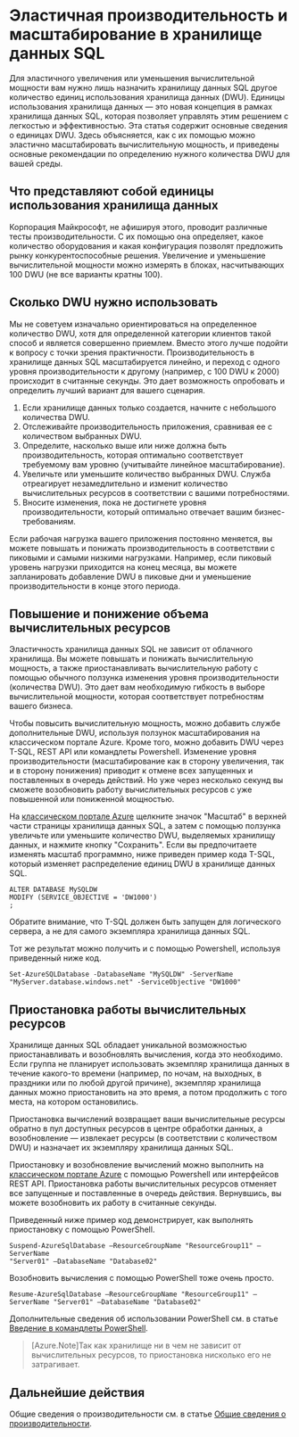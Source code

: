 <properties
   pageTitle="Эластичная производительность и масштабирование в хранилище данных SQL | Microsoft Azure"
   description="Сведения о том, как использовать эластичность хранилища данных SQL для увеличения и уменьшения количества вычислительных ресурсов. Статья содержит примеры кода."
   services="sql-data-warehouse"
   documentationCenter="NA"
   authors="TwoUnder"
   manager="barbkess"
   editor=""/>

<tags
   ms.service="sql-data-warehouse"
   ms.devlang="NA"
   ms.topic="article"
   ms.tgt_pltfrm="NA"
   ms.workload="data-services"
   ms.date="09/22/2015"
   ms.author="nicw;JRJ@BigBangData.co.uk;mausher"/>

# Эластичная производительность и масштабирование в хранилище данных SQL
Для эластичного увеличения или уменьшения вычислительной мощности вам нужно лишь назначить хранилищу данных SQL другое количество единиц использования хранилища данных (DWU). Единицы использования хранилища данных — это новая концепция в рамках хранилища данных SQL, которая позволяет управлять этим решением с легкостью и эффективностью. Эта статья содержит основные сведения о единицах DWU. Здесь объясняется, как с их помощью можно эластично масштабировать вычислительную мощность, и приведены основные рекомендации по определению нужного количества DWU для вашей среды.

## Что представляют собой единицы использования хранилища данных
Корпорация Майкрософт, не афишируя этого, проводит различные тесты производительности. С их помощью она определяет, какое количество оборудования и какая конфигурация позволят предложить рынку конкурентоспособные решения. Увеличение и уменьшение вычислительной мощности можно измерять в блоках, насчитывающих 100 DWU (не все варианты кратны 100).

## Сколько DWU нужно использовать
Мы не советуем изначально ориентироваться на определенное количество DWU, хотя для определенной категории клиентов такой способ и является совершенно приемлем. Вместо этого лучше подойти к вопросу с точки зрения практичности. Производительность в хранилище данных SQL масштабируется линейно, и переход с одного уровня производительности к другому (например, с 100 DWU к 2000) происходит в считанные секунды. Это дает возможность опробовать и определить лучший вариант для вашего сценария.

1. Если хранилище данных только создается, начните с небольшого количества DWU.
2. Отслеживайте производительность приложения, сравнивая ее с количеством выбранных DWU.
3. Определите, насколько выше или ниже должна быть производительность, которая оптимально соответствует требуемому вам уровню (учитывайте линейное масштабирование). 
4. Увеличьте или уменьшите количество выбранных DWU. Служба отреагирует незамедлительно и изменит количество вычислительных ресурсов в соответствии с вашими потребностями.
5. Вносите изменения, пока не достигнете уровня производительности, который оптимально отвечает вашим бизнес-требованиям.

Если рабочая нагрузка вашего приложения постоянно меняется, вы можете повышать и понижать производительность в соответствии с пиковыми и самыми низкими нагрузками. Например, если пиковый уровень нагрузки приходится на конец месяца, вы можете запланировать добавление DWU в пиковые дни и уменьшение производительности в конце этого периода.
 
## Повышение и понижение объема вычислительных ресурсов
Эластичность хранилища данных SQL не зависит от облачного хранилища. Вы можете повышать и понижать вычислительную мощность, а также приостанавливать вычислительную работу с помощью обычного ползунка изменения уровня производительности (количества DWU). Это дает вам необходимую гибкость в выборе вычислительной мощности, которая соответствует потребностям вашего бизнеса.

Чтобы повысить вычислительную мощность, можно добавить службе дополнительные DWU, используя ползунок масштабирования на классическом портале Azure. Кроме того, можно добавить DWU через T-SQL, REST API или командлеты Powershell. Изменение уровня производительности (масштабирование как в сторону увеличения, так и в сторону понижения) приводит к отмене всех запущенных и поставленных в очередь действий. Но уже через несколько секунд вы сможете возобновить работу вычислительных ресурсов с уже повышенной или пониженной мощностью.

На [классическом портале Azure][] щелкните значок "Масштаб" в верхней части страницы хранилища данных SQL, а затем с помощью ползунка увеличьте или уменьшите количество DWU, выделяемых хранилищу данных, и нажмите кнопку "Сохранить". Если вы предпочитаете изменять масштаб программно, ниже приведен пример кода T-SQL, который изменяет распределение единиц DWU в хранилище данных SQL.

```
ALTER DATABASE MySQLDW 
MODIFY (SERVICE_OBJECTIVE = 'DW1000')
;
```
Обратите внимание, что T-SQL должен быть запущен для логического сервера, а не для самого экземпляра хранилища данных SQL.

Тот же результат можно получить и с помощью Powershell, используя приведенный ниже код.

```
Set-AzureSQLDatabase -DatabaseName "MySQLDW" -ServerName "MyServer.database.windows.net" -ServiceObjective "DW1000"
```

## Приостановка работы вычислительных ресурсов
Хранилище данных SQL обладает уникальной возможностью приостанавливать и возобновлять вычисления, когда это необходимо. Если группа не планирует использовать экземпляр хранилища данных в течение какого-то времени (например, по ночам, на выходных, в праздники или по любой другой причине), экземпляр хранилища данных можно приостановить на это время, а потом продолжить с того места, на котором остановились.

Приостановка вычислений возвращает ваши вычислительные ресурсы обратно в пул доступных ресурсов в центре обработки данных, а возобновление — извлекает ресурсы (в соответствии с количеством DWU) и назначает их экземпляру хранилища данных SQL.

Приостановку и возобновление вычислений можно выполнить на [классическом портале Azure][] с помощью Powershell или интерфейсов REST API. Приостановка работы вычислительных ресурсов отменяет все запущенные и поставленные в очередь действия. Вернувшись, вы можете возобновить их работу в считанные секунды.

Приведенный ниже пример код демонстрирует, как выполнять приостановку с помощью PowerShell.

```
Suspend-AzureSqlDatabase –ResourceGroupName "ResourceGroup11" –ServerName
"Server01" –DatabaseName "Database02"
```

Возобновить вычисления с помощью PowerShell тоже очень просто.

```
Resume-AzureSqlDatabase –ResourceGroupName "ResourceGroup11" –ServerName "Server01" –DatabaseName "Database02"
```

Дополнительные сведения об использовании PowerShell см. в статье [Введение в командлеты PowerShell][].

> [Azure.Note]Так как хранилище ни в чем не зависит от вычислительных ресурсов, то приостановка нисколько его не затрагивает.

## Дальнейшие действия
Общие сведения о производительности см. в статье [Общие сведения о производительности][].

<!--Image references-->

<!--Article references-->
[Общие сведения о производительности]: sql-data-warehouse-overview-performance.md
[Введение в командлеты PowerShell]: sql-data-warehouse-get-started-powershell-cmdlets.md

<!--MSDN references-->


<!--Other Web references-->

[классическом портале Azure]: http://portal.azure.com/

<!---HONumber=AcomDC_1203_2015-->
